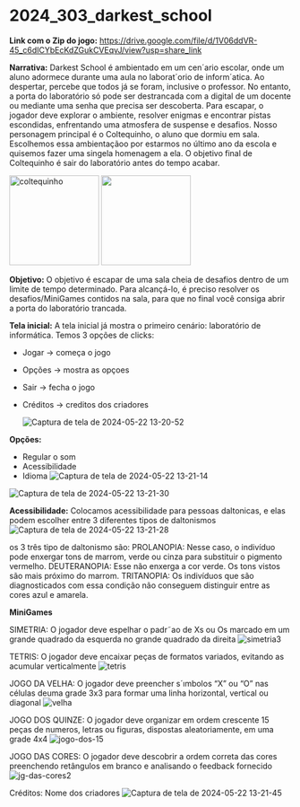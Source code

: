 # 2024_303_darkest_school

**Link com o Zip do jogo:** https://drive.google.com/file/d/1V06ddVR-45_c6dICYbEcKdZGukCVEqvJ/view?usp=share_link

**Narrativa:**
Darkest School é ambientado em um cen´ario escolar, onde um aluno adormece durante uma aula no laborat´orio de inform´atica. Ao despertar, percebe que todos já se foram, inclusive o professor. No entanto, a porta do laboratório só pode ser destrancada com a digital de um docente ou mediante uma senha que precisa ser descoberta. Para escapar, o jogador deve explorar o ambiente, resolver enigmas e encontrar pistas escondidas, enfrentando uma atmosfera de suspense e desafios. Nosso personagem principal é o Coltequinho, o aluno que dormiu em sala. Escolhemos essa ambientaçãoo por estarmos no último ano da escola e quisemos fazer uma singela homenagem a ela. O objetivo final de Coltequinho é sair do laboratório antes do tempo acabar.

<img width="160" alt="coltequinho" src="https://github.com/user-attachments/assets/0e9f5932-cb8a-4885-91fc-82643ffc5223">

<img width="160" src="![lab amarelo completo](https://github.com/user-attachments/assets/218853a5-14d7-4839-aeba-62e96fce3a45)"> 



**Objetivo:**
 O objetivo é escapar de uma sala cheia de desafios dentro de um limite de tempo determinado. Para alcançá-lo, é preciso resolver os desafios/MiniGames contidos na sala, para que no final você consiga abrir a porta do laboratório trancada.


**Tela inicial:**
A tela inicial já mostra o primeiro cenário: laboratório de informática.
Temos 3 opções de clicks: 
- Jogar -> começa o jogo
- Opções -> mostra as opçoes
- Sair -> fecha o jogo
- Créditos -> creditos dos criadores

  ![Captura de tela de 2024-05-22 13-20-52](https://github.com/TP-Coltec-UFMG/2024_303_darkest_school/assets/161468932/b4e35157-0374-4073-abff-137b6d5943db)




**Opções:** 
- Regular o som
- Acessibilidade
- Idioma
![Captura de tela de 2024-05-22 13-21-14](https://github.com/TP-Coltec-UFMG/2024_303_darkest_school/assets/161468932/a5ba08b3-e338-4421-bbff-836c7f618d14)


![Captura de tela de 2024-05-22 13-21-30](https://github.com/TP-Coltec-UFMG/2024_303_darkest_school/assets/161468932/d95b9784-25c9-45e9-92e1-b99927b556e4)










**Acessibilidade:**
Colocamos acessibilidade para pessoas daltonicas, e elas podem escolher entre 3 diferentes tipos de daltonismos
![Captura de tela de 2024-05-22 13-21-28](https://github.com/TP-Coltec-UFMG/2024_303_darkest_school/assets/161468932/4d096439-0359-48e5-8761-20eca4d1d335)

os 3 três tipo de daltonismo são:
 PROLANOPIA: Nesse caso, o indivíduo pode enxergar tons de marrom, verde ou cinza para substituir o pigmento vermelho.
 DEUTERANOPIA: Esse não enxerga a cor verde. Os tons vistos são mais próximo do marrom.
 TRITANOPIA: Os indivíduos que são diagnosticados com essa condição não conseguem distinguir entre as cores azul e amarela.



**MiniGames**


SIMETRIA:
O jogador deve espelhar o padr˜ao de Xs ou Os marcado em um grande quadrado da esquerda no grande quadrado da direita 
![simetria3](https://github.com/user-attachments/assets/25dc5caa-8864-46f7-9b43-20eae8efbec2)

TETRIS:
O jogador deve encaixar peças de formatos variados, evitando as acumular verticalmente 
![tetris](https://github.com/user-attachments/assets/ec9cf2b5-14d4-4546-9273-0a734bd5315c)

JOGO DA VELHA:
O jogador deve preencher s´ımbolos “X” ou “O” nas células deuma grade 3x3 para formar uma linha horizontal, vertical ou diagonal
![velha](https://github.com/user-attachments/assets/e751cf36-04bc-4909-a9df-6fe0102eddd6)

JOGO DOS QUINZE:
O jogador deve organizar em ordem crescente 15 peças de numeros, letras ou figuras, dispostas aleatoriamente, em uma grade 4x4
![jogo-dos-15](https://github.com/user-attachments/assets/46d21212-fa2f-4725-9110-2399e49a4cea)

JOGO DAS CORES:
O jogador deve descobrir a ordem correta das cores preenchendo retângulos em branco e analisando o feedback fornecido
![jg-das-cores2](https://github.com/user-attachments/assets/b08922d1-cd87-446a-b8fd-fbdbfd04a72d)



Créditos:
Nome dos criadores
![Captura de tela de 2024-05-22 13-21-45](https://github.com/TP-Coltec-UFMG/2024_303_darkest_school/assets/161468932/584d8f4f-e0ce-48ef-8737-9a2fa4c3176c)

